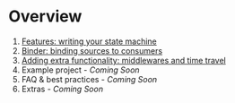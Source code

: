 # Overview

1. [Features: writing your state machine](features/README.md)
2. [Binder: binding sources to consumers](binder/README.md)
3. [Adding extra functionality: middlewares and time travel](middlewares/README.md)
4. Example project - _Coming Soon_
5. FAQ & best practices - _Coming Soon_
6. Extras - _Coming Soon_

